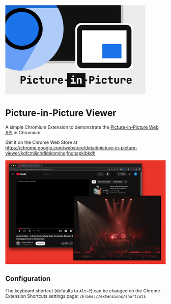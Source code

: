 <img src="promo.png" href="https://github.com/zedkaido/picture-in-picture-viewer"/>

# Picture-in-Picture Viewer

A simple Chromium Extension to demonstrate the [Picture-in-Picture Web API](https://wicg.github.io/picture-in-picture/) in Chromium.

Get it on the Chrome Web Store at https://chrome.google.com/webstore/detail/picture-in-picture-viewer/kgfcmiijchdkbknmjnojfngnapkibkdh

<img alt="PiP Screenshot" src="Screenshot.png" width="900"/>

## Configuration

The keyboard shortcut (defaults to `Alt-P`) can be changed on the Chrome Extension Shortcuts settings page:
`chrome://extensions/shortcuts`

